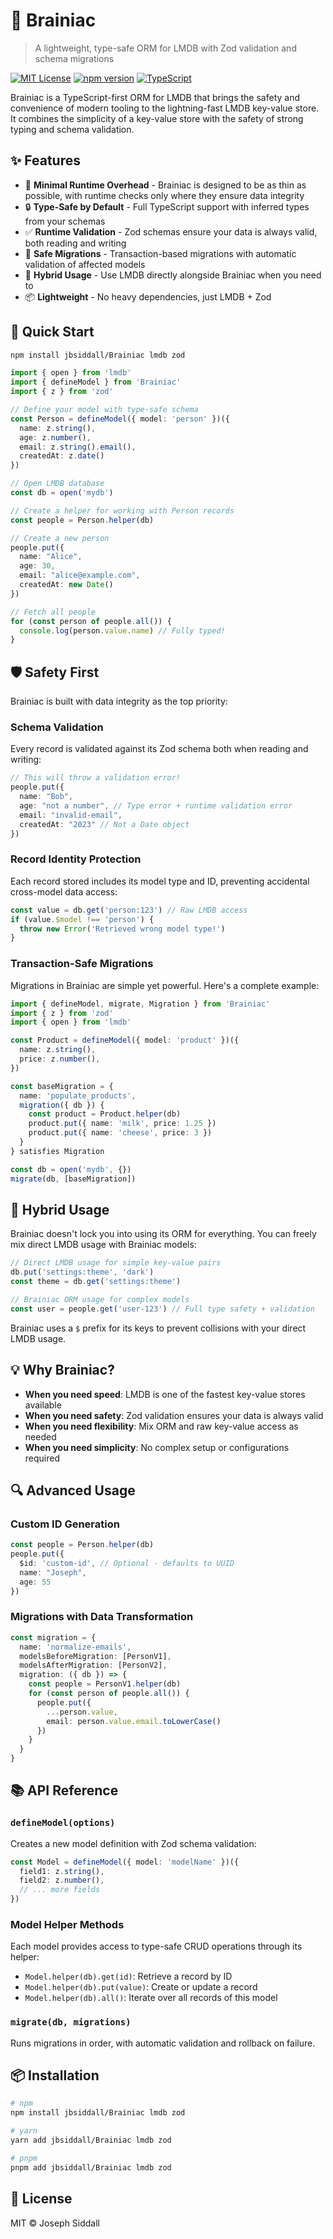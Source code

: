 # 🧠 Brainiac

> A lightweight, type-safe ORM for LMDB with Zod validation and schema migrations

[![MIT License](https://img.shields.io/badge/License-MIT-blue.svg)](https://opensource.org/licenses/MIT)
[![npm version](https://badge.fury.io/js/brainiac.svg)](https://badge.fury.io/js/brainiac)
[![TypeScript](https://badges.frapsoft.com/typescript/code/typescript.svg?v=101)](https://github.com/ellerbrock/typescript-badges/)

Brainiac is a TypeScript-first ORM for LMDB that brings the safety and convenience of modern tooling to the lightning-fast LMDB key-value store. It combines the simplicity of a key-value store with the safety of strong typing and schema validation.

## ✨ Features

- 🏃 **Minimal Runtime Overhead** - Brainiac is designed to be as thin as possible, with runtime checks only where they ensure data integrity
- 🔒 **Type-Safe by Default** - Full TypeScript support with inferred types from your schemas
- ✅ **Runtime Validation** - Zod schemas ensure your data is always valid, both reading and writing
- 🔄 **Safe Migrations** - Transaction-based migrations with automatic validation of affected models
- 🤝 **Hybrid Usage** - Use LMDB directly alongside Brainiac when you need to
- 📦 **Lightweight** - No heavy dependencies, just LMDB + Zod

## 🚀 Quick Start

```bash
npm install jbsiddall/Brainiac lmdb zod
```

```typescript
import { open } from 'lmdb'
import { defineModel } from 'Brainiac'
import { z } from 'zod'

// Define your model with type-safe schema
const Person = defineModel({ model: 'person' })({
  name: z.string(),
  age: z.number(),
  email: z.string().email(),
  createdAt: z.date()
})

// Open LMDB database
const db = open('mydb')

// Create a helper for working with Person records
const people = Person.helper(db)

// Create a new person
people.put({
  name: "Alice",
  age: 30,
  email: "alice@example.com",
  createdAt: new Date()
})

// Fetch all people
for (const person of people.all()) {
  console.log(person.value.name) // Fully typed!
}
```

## 🛡️ Safety First

Brainiac is built with data integrity as the top priority:

### Schema Validation
Every record is validated against its Zod schema both when reading and writing:

```typescript
// This will throw a validation error!
people.put({
  name: "Bob",
  age: "not a number", // Type error + runtime validation error
  email: "invalid-email",
  createdAt: "2023" // Not a Date object
})
```

### Record Identity Protection
Each record stored includes its model type and ID, preventing accidental cross-model data access:

```typescript
const value = db.get('person:123') // Raw LMDB access
if (value.$model !== 'person') {
  throw new Error('Retrieved wrong model type!')
}
```

### Transaction-Safe Migrations

Migrations in Brainiac are simple yet powerful. Here's a complete example:

```typescript
import { defineModel, migrate, Migration } from 'Brainiac'
import { z } from 'zod'
import { open } from 'lmdb'

const Product = defineModel({ model: 'product' })({
  name: z.string(),
  price: z.number(),
})

const baseMigration = {
  name: 'populate_products',
  migration({ db }) {
    const product = Product.helper(db)
    product.put({ name: 'milk', price: 1.25 })
    product.put({ name: 'cheese', price: 3 })
  }
} satisfies Migration

const db = open('mydb', {})
migrate(db, [baseMigration])
```

## 🤝 Hybrid Usage

Brainiac doesn't lock you into using its ORM for everything. You can freely mix direct LMDB usage with Brainiac models:

```typescript
// Direct LMDB usage for simple key-value pairs
db.put('settings:theme', 'dark')
const theme = db.get('settings:theme')

// Brainiac ORM usage for complex models
const user = people.get('user-123') // Full type safety + validation
```

Brainiac uses a `$` prefix for its keys to prevent collisions with your direct LMDB usage.

## 💡 Why Brainiac?

- **When you need speed**: LMDB is one of the fastest key-value stores available
- **When you need safety**: Zod validation ensures your data is always valid
- **When you need flexibility**: Mix ORM and raw key-value access as needed
- **When you need simplicity**: No complex setup or configurations required

## 🔍 Advanced Usage

### Custom ID Generation

```typescript
const people = Person.helper(db)
people.put({
  $id: 'custom-id', // Optional - defaults to UUID
  name: "Joseph",
  age: 55
})
```

### Migrations with Data Transformation

```typescript
const migration = {
  name: 'normalize-emails',
  modelsBeforeMigration: [PersonV1],
  modelsAfterMigration: [PersonV2],
  migration: ({ db }) => {
    const people = PersonV1.helper(db)
    for (const person of people.all()) {
      people.put({
        ...person.value,
        email: person.value.email.toLowerCase()
      })
    }
  }
}
```

## 📚 API Reference

### `defineModel(options)`
Creates a new model definition with Zod schema validation:

```typescript
const Model = defineModel({ model: 'modelName' })({
  field1: z.string(),
  field2: z.number(),
  // ... more fields
})
```

### Model Helper Methods
Each model provides access to type-safe CRUD operations through its helper:

- `Model.helper(db).get(id)`: Retrieve a record by ID
- `Model.helper(db).put(value)`: Create or update a record
- `Model.helper(db).all()`: Iterate over all records of this model

### `migrate(db, migrations)`
Runs migrations in order, with automatic validation and rollback on failure.

## 📦 Installation

```bash
# npm
npm install jbsiddall/Brainiac lmdb zod

# yarn
yarn add jbsiddall/Brainiac lmdb zod

# pnpm
pnpm add jbsiddall/Brainiac lmdb zod
```

## 📄 License

MIT © Joseph Siddall
